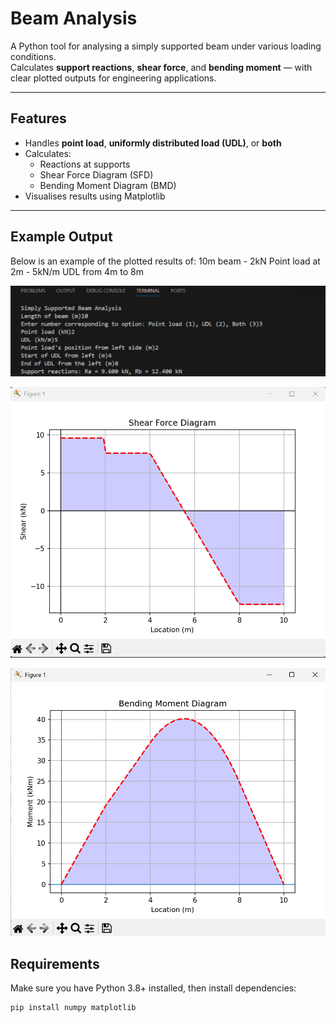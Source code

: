 # Beam Analysis 

A Python tool for analysing a simply supported beam under various loading conditions.  
Calculates **support reactions**, **shear force**, and **bending moment** — with clear plotted outputs for engineering applications.

---

##  Features
- Handles **point load**, **uniformly distributed load (UDL)**, or **both**
- Calculates:
  - Reactions at supports  
  - Shear Force Diagram (SFD)  
  - Bending Moment Diagram (BMD)
- Visualises results using Matplotlib

---

## Example Output

Below is an example of the plotted results of:
10m beam - 2kN Point load at 2m - 5kN/m UDL from 4m to 8m

![Example Terminal](terminal.png)

![Example Shear Force Diagram](SFD.png)

![Example Bending Moment Diagram](BMD.png)



##  Requirements
Make sure you have Python 3.8+ installed, then install dependencies:
```bash
pip install numpy matplotlib
